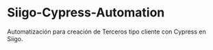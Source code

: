 # Siigo-Cypress-Automation
Automatización para creación de Terceros tipo cliente con Cypress en Siigo.
